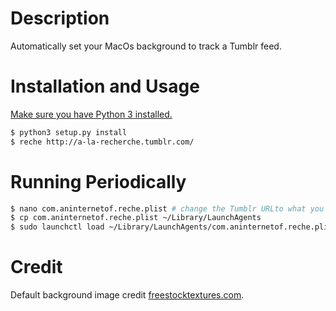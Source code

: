 # Description

Automatically set your MacOs background to track a Tumblr feed.

# Installation and Usage

[Make sure you have Python 3 installed.](http://docs.python-guide.org/en/latest/starting/install3/osx/)

```bash
$ python3 setup.py install
$ reche http://a-la-recherche.tumblr.com/
```

# Running Periodically

```bash
$ nano com.aninternetof.reche.plist # change the Tumblr URLto what you want, and check the application path to reche
$ cp com.aninternetof.reche.plist ~/Library/LaunchAgents
$ sudo launchctl load ~/Library/LaunchAgents/com.aninternetof.reche.plist
```

# Credit

Default background image credit [freestocktextures.com](https://freestocktextures.com/texture/cement-rough-parget,807.html).
